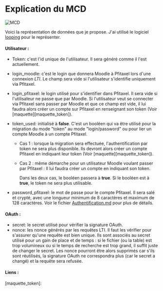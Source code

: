# Explication du MCD

![MCD](/home/lapin/stage/Doc/MCD/MCD.png)

Voici la représentation de données que je propose.
J'ai utilisé le logiciel [looping][looping] pour le représenter.

#### Utilisateur :

* Token: c'est l'id unique de l'utilisateur. Il sera généré comme il l'est actuellement.

* login_moodle: c'est le login que donnera Moodle à Pfitaxel lors d'une connexion *LTI*. Le champ sera vide si l'utilisateur s'identifie uniquement via Pfitaxel.

* login_pfitaxel: le login utilisé pour s'identifier dans Pfitaxel. Il sera vide si l'utilisateur ne passe que par Moodle. Si l'utilisateur veut se connecter via Pfitaxel sans passer par Moodle et que ce champ est vide, il lui faudra alors créer un compte sur Pfitaxel en renseignant son token (Voir [maquette][maquette_token]).

* token_used: initialisé à **false**. C'est un booléen qui va être utilisé pour la migration du mode "token" au mode "login/password" ou pour lier un compte Moodle à un compte Pfitaxel.  

  * Cas 1 : lorsque la migration sera effectuée, l'authentification par token ne sera plus disponible. Ils devront alors créer un compte Pfitaxel en indiquant leur token (Voir [maquette][maquette_token]). 

  * Cas 2 : même démarche pour un utilisateur Moodle voulant passer par Pfitaxel : Il lui faudra créer un compte en indiquant son token. 

    Dans les deux cas, le booléen passera à **true**. Si le booléen est à **true**, le token ne sera plus utilisable.

* password_pfitaxel: le mot de passe pour le compte Pfitaxel. Il sera salé et crypté, avec une longueur minimum de 8 caractères et maximum de 128 caractères. Voir le fichier [Authentification.md][authentification] pour plus de détails.



#### OAuth :

* secret: le secret utilisé pour vérifier la signature OAuth.
* nonce: les nonce générés par les requêtes LTI. Il faut les vérifier pour s'assurer qu'une requête est bien unique. Ils sont associés au secret utilisé pour un gain de place et de temps : si le fichier (ou la table) est trop volumineux ou si le temps de recherche est trop grand, il suffit juste de changer le secret. Les nonce pourront être alors supprimés car s'ils sont réutilisés, la signature OAuth ne correspondra plus (car le secret a changé) et la requête sera refusée.





#### Liens :

[authentification]: https://github.com/Aleridia/internship/blob/master/Doc/Authentification.md
[looping]: https://www.looping-mcd.fr/
[maquette_token]: 